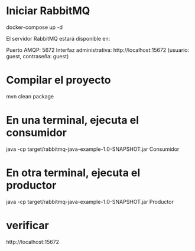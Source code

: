 # Iniciar RabbitMQ
docker-compose up -d

El servidor RabbitMQ estará disponible en:

Puerto AMQP: 5672
Interfaz administrativa: 
http://localhost:15672 
(usuario: guest, contraseña: guest)

## 
# Compilar el proyecto
mvn clean package

# En una terminal, ejecuta el consumidor
java -cp target/rabbitmq-java-example-1.0-SNAPSHOT.jar Consumidor

# En otra terminal, ejecuta el productor
java -cp target/rabbitmq-java-example-1.0-SNAPSHOT.jar Productor

# verificar
http://localhost:15672
